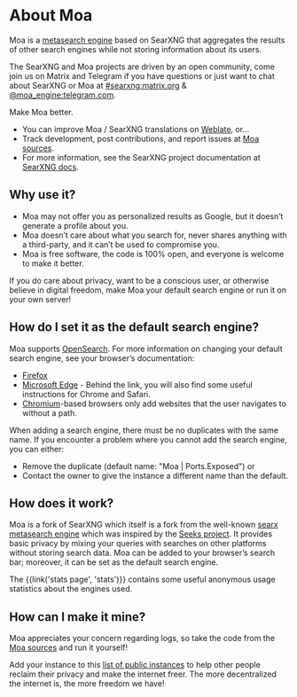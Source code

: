 
# About Moa

Moa is a [metasearch engine] based on SearXNG that aggregates the results
of other search engines while not storing information about its users.


The SearXNG and Moa projects are driven by an open community,
come join us on Matrix and Telegram if you have questions or just want to chat about SearXNG or Moa at [#searxng:matrix.org] & [@moa_engine:telegram.com](https://t.me/moa_engine).

Make Moa better.

- You can improve Moa / SearXNG translations on [Weblate], or...
- Track development, post contributions, and report issues at [Moa sources].
- For more information, see the SearXNG project documentation at [SearXNG docs].

## Why use it?

- Moa may not offer you as personalized results as Google, but it doesn’t generate a profile about you.
- Moa doesn’t care about what you search for, never shares anything with a third-party, and it can’t be used to compromise you.
- Moa is free software, the code is 100% open, and everyone is welcome to make it better.

If you do care about privacy, want to be a conscious user, or otherwise
believe in digital freedom, make Moa your default search engine
or run it on your own server!

## How do I set it as the default search engine?

Moa supports [OpenSearch]. For more information on changing your default
search engine, see your browser’s documentation:

- [Firefox]
- [Microsoft Edge] - Behind the link, you will also find some useful instructions for Chrome and Safari.
- [Chromium]-based browsers only add websites that the user navigates to without a path.

When adding a search engine, there must be no duplicates with the same name. If
you encounter a problem where you cannot add the search engine, you can either:

- Remove the duplicate (default name: "Moa | Ports.Exposed") or
- Contact the owner to give the instance a different name than the default.

## How does it work?

Moa is a fork of SearXNG which itself is a fork from the well-known [searx] [metasearch engine] which was
inspired by the [Seeks project]. It provides basic privacy by mixing your
queries with searches on other platforms without storing search data. Moa
can be added to your browser’s search bar; moreover, it can be set as
the default search engine.

The {{link('stats page', 'stats')}} contains some useful anonymous usage
statistics about the engines used.

## How can I make it mine?

Moa appreciates your concern regarding logs, so take the code from the
[Moa sources] and run it yourself!

Add your instance to this [list of public instances]({{get_setting('brand.public_instances')}}) to help other people
reclaim their privacy and make the internet freer. The more decentralized the
internet is, the more freedom we have!


[Moa sources]: {{GIT_URL}}
[#searxng:matrix.org]: https://matrix.to/#/#searxng:matrix.org
[SearXNG docs]: {{get_setting('brand.docs_url')}}
[searx]: https://github.com/searx/searx
[metasearch engine]: https://en.wikipedia.org/wiki/Metasearch_engine
[Weblate]: https://translate.codeberg.org/projects/searxng/
[Seeks project]: https://beniz.github.io/seeks/
[OpenSearch]: https://github.com/dewitt/opensearch/blob/master/opensearch-1-1-draft-6.md
[Firefox]: https://support.mozilla.org/en-US/kb/add-or-remove-search-engine-firefox
[Microsoft Edge]: https://support.microsoft.com/en-us/help/4028574/microsoft-edge-change-the-default-search-engine
[Chromium]: https://www.chromium.org/tab-to-search
